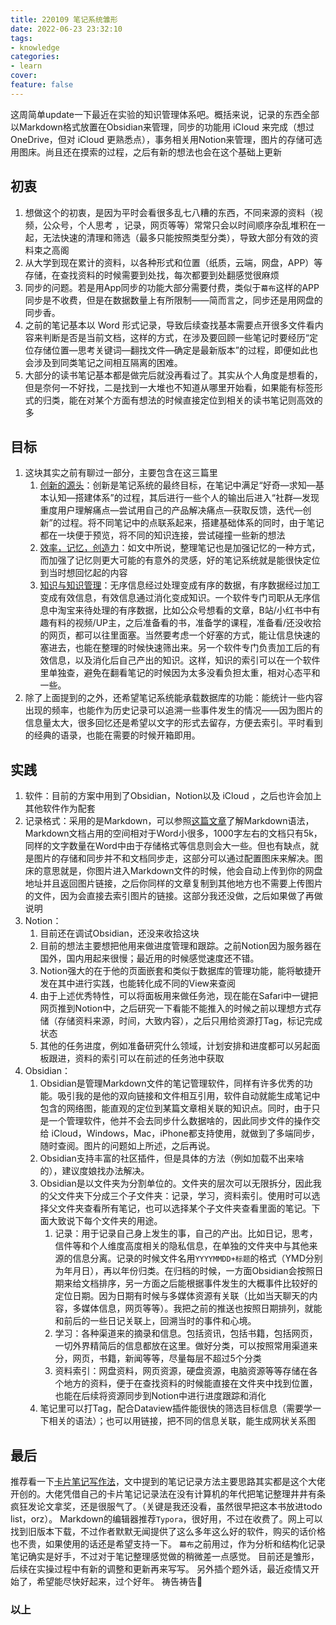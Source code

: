 ```yaml
---
title: 220109 笔记系统雏形
date: 2022-06-23 23:32:10
tags:
- knowledge
categories:
- learn
cover: 
feature: false
---
```

这周简单update一下最近在实验的知识管理体系吧。概括来说，记录的东西全部以Markdown格式放置在Obsidian来管理，同步的功能用 iCloud 来完成（想过OneDrive，但对 iCloud 更熟悉点），事务相关用Notion来管理，图片的存储可选用图床。尚且还在摸索的过程，之后有新的想法也会在这个基础上更新

## 初衷

1. 想做这个的初衷，是因为平时会看很多乱七八糟的东西，不同来源的资料（视频，公众号，个人思考 ，记录，网页等等）常常只会以时间顺序杂乱堆积在一起，无法快速的清理和筛选（最多只能按照类型分类），导致大部分有效的资料束之高阁
2. 从大学到现在累计的资料，以各种形式和位置（纸质，云端，网盘，APP）等存储，在查找资料的时候需要到处找，每次都要到处翻感觉很麻烦
3. 同步的问题。若是用App同步的功能大部分需要付费，类似于`幕布`这样的APP同步是不收费，但是在数据数量上有所限制——简而言之，同步还是用网盘的同步香。
4. 之前的笔记基本以 Word 形式记录，导致后续查找基本需要点开很多文件看内容来判断是否是当前文档，这样的方式，在涉及要回顾一些笔记时要经历“定位存储位置—思考关键词—翻找文件—确定是最新版本”的过程，即便如此也会涉及到同类笔记之间相互隔离的困难。
5. 大部分的读书笔记基本都是做完后就没再看过了。其实从个人角度是想看的，但是奈何一不好找，二是找到一大堆也不知道从哪里开始看，如果能有标签形式的归类，能在对某个方面有想法的时候直接定位到相关的读书笔记则高效的多

## 目标

1. 这块其实之前有聊过一部分，主要包含在这三篇里
   1. [创新的源头](https://mp.weixin.qq.com/s/ErTmC3CbG5e_tqaxdCH6RA)：创新是笔记系统的最终目标，在笔记中满足“好奇—求知—基本认知—搭建体系”的过程，其后进行一些个人的输出后进入“社群—发现重度用户理解痛点—尝试用自己的产品解决痛点—获取反馈，迭代—创新”的过程。将不同笔记中的点联系起来，搭建基础体系的同时，由于笔记都在一块便于预览，将不同的知识连接，尝试碰撞一些新的想法
   2. [效率，记忆，创造力](https://mp.weixin.qq.com/s/5A21S2yw5L969IYdeIjBKQ)：如文中所说，整理笔记也是加强记忆的一种方式，而加强了记忆则更大可能的有意外的灵感，好的笔记系统就是能很快定位到当时想回忆起的内容
   3. [知识与知识管理](https://mp.weixin.qq.com/s/HQJRndb4bgPQA8eAyIvrxg)：无序信息经过处理变成有序的数据，有序数据经过加工变成有效信息，有效信息通过消化变成知识。一个软件专门司职从无序信息中淘宝来待处理的有序数据，比如公众号想看的文章，B站/小红书中有趣有料的视频/UP主，之后准备看的书，准备学的课程，准备看/还没收拾的网页，都可以往里面塞。当然要考虑一个好塞的方式，能让信息快速的塞进去，也能在整理的时候快速筛出来。另一个软件专门负责加工后的有效信息，以及消化后自己产出的知识。这样，知识的索引可以在一个软件里单独查，避免在翻看笔记的时候因为太多没看负担太重，相对心态平和一些。
2. 除了上面提到的之外，还希望笔记系统能承载数据库的功能：能统计一些内容出现的频率，也能作为历史记录可以追溯一些事件发生的情况——因为图片的信息量太大，很多回忆还是希望以文字的形式去留存，方便去索引。平时看到的经典的语录，也能在需要的时候开箱即用。

## 实践

1. 软件：目前的方案中用到了Obsidian，Notion以及 iCloud ，之后也许会加上其他软件作为配套
2. 记录格式：采用的是Markdown，可以参照[这篇文章](https://blog.csdn.net/lanxuezaipiao/article/details/44307757)了解Markdown语法，Markdown文档占用的空间相对于Word小很多，1000字左右的文档只有5k，同样的文字数量在Word中由于存储格式等信息则会大一些。但也有缺点，就是图片的存储和同步并不和文档同步走，这部分可以通过配置图床来解决。图床的意思就是，你图片进入Markdown文件的时候，他会自动上传到你的网盘地址并且返回图片链接，之后你同样的文章复制到其他地方也不需要上传图片的文件，因为会直接去索引图片的链接。这部分我还没做，之后如果做了再做说明
3. Notion：
   1. 目前还在调试Obsidian，还没来收拾这块
   2. 目前的想法主要想把他用来做进度管理和跟踪。之前Notion因为服务器在国外，国内用起来很慢；最近用的时候感觉速度还不错。
   3. Notion强大的在于他的页面嵌套和类似于数据库的管理功能，能将敏捷开发在其中进行实践，也能转化成不同的View来查阅
   4. 由于上述优秀特性，可以将面板用来做任务池，现在能在Safari中一键把网页推到Notion中，之后研究一下看能不能推入的时候之前以理想方式存储（存储资料来源，时间，大致内容），之后只用给资源打Tag，标记完成状态
   5. 其他的任务进度，例如准备研究什么领域，计划安排和进度都可以另起面板跟进，资料的索引可以在前述的任务池中获取
4. Obsidian：
   1. Obsidian是管理Markdown文件的笔记管理软件，同样有许多优秀的功能。吸引我的是他的双向链接和文件相互引用，软件自动就能生成笔记中包含的网络图，能直观的定位到某篇文章相关联的知识点。同时，由于只是一个管理软件，他并不会去同步什么数据啥的，因此同步文件的操作交给 iCloud，Windows，Mac，iPhone都支持使用，就做到了多端同步，随时查阅。图片的问题如上所述，之后再说。
   2. Obsidian支持丰富的社区插件，但是具体的方法（例如加载不出来啥的），建议度娘找办法解决。
   3. Obsidian是以文件夹为分割单位的。文件夹的层次可以无限拆分，因此我的父文件夹下分成三个子文件夹：记录，学习，资料索引。使用时可以选择父文件夹查看所有笔记，也可以选择某个子文件夹查看里面的笔记。下面大致说下每个文件夹的用途。
      1. 记录：用于记录自己身上发生的事，自己的产出。比如日记，思考，信件等和个人维度高度相关的隐私信息，在单独的文件夹中与其他来源的信息分离。记录的时候文件名用`YYYYMMDD+标题`的格式（YMD分别为年月日），再以年份归类。在归档的时候，一方面Obsidian会按照日期来给文档排序，另一方面之后能根据事件发生的大概事件比较好的定位日期。因为日期有时候与多媒体资源有关联（比如当天聊天的内容，多媒体信息，网页等等）。我把之前的推送也按照日期排列，就能和前后的一些日记关联上，回溯当时的事件和心境。
      2. 学习：各种渠道来的摘录和信息。包括资讯，包括书籍，包括网页，一切外界精简后的信息都放在这里。做好分类，可以按照常用渠道来分，网页，书籍，新闻等等，尽量每层不超过5个分类
      3. 资料索引：网盘资料，网页资源，硬盘资源，电脑资源等等存储在各个地方的资料，便于在查找资料的时候能直接在文件夹中找到位置，也能在后续将资源同步到Notion中进行进度跟踪和消化
   4. 笔记里可以打Tag，配合Dataview插件能很快的筛选目标信息（需要学一下相关的语法）；也可以用链接，把不同的信息关联，能生成网状关系图

## 最后

推荐看一下[卡片笔记写作法](https://book.douban.com/subject/35503571/)，文中提到的笔记记录方法主要思路其实都是这个大佬开创的。大佬凭借自己的卡片笔记记录法在没有计算机的年代把笔记整理井井有条疯狂发论文拿奖，还是很服气了。（关键是我还没看，虽然很早把这本书放进todo list，orz）。
Markdown的编辑器推荐`Typora`，很好用，不过在收费了。网上可以找到旧版本下载，不过作者默默无闻提供了这么多年这么好的软件，购买的话价格也不贵，如果使用的话还是希望支持一下。
`幕布`之前用过，作为分析和结构化记录笔记确实是好手，不过对于笔记整理感觉做的稍微差一点感觉。
目前还是雏形，后续在实操过程中有新的调整和更新再来写写。
另外插个题外话，最近疫情又开始了，希望能尽快好起来，过个好年。
祷告祷告🙏

### 以上

